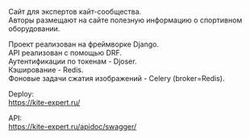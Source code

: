 Сайт для экспертов кайт-сообщества.  
Авторы размещают на сайте полезную информацию о спортивном оборудовании.  


Проект реализован на фреймворке Django.  
API реализован с помощью DRF.  
Аутентификации по токенам - Djoser.  
Кэширование - Redis.  
Фоновые задачи сжатия изображений - Celery (broker=Redis).  

Deploy:  
https://kite-expert.ru/

API:  
https://kite-expert.ru/apidoc/swagger/
